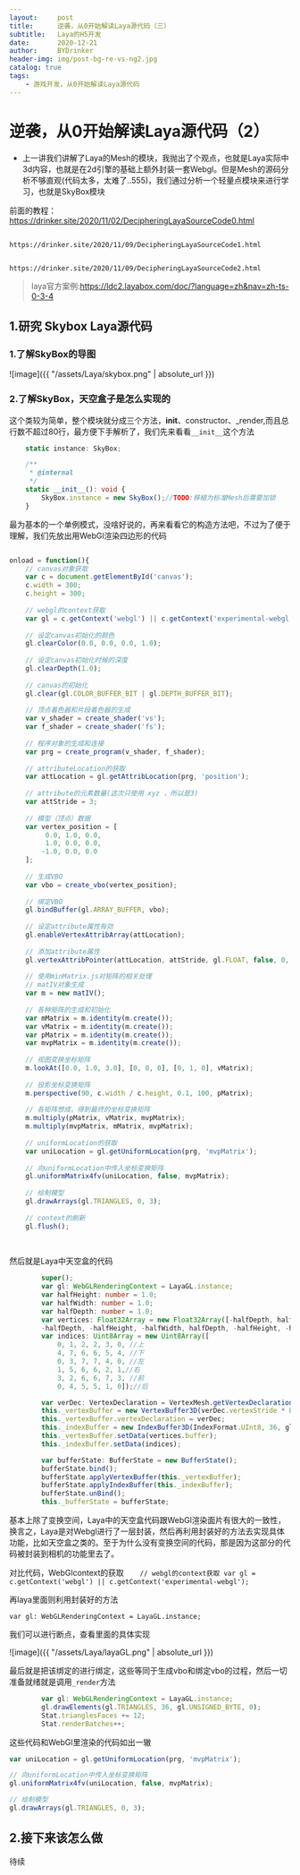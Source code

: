```yaml
---
layout:     post
title:      逆袭，从0开始解读Laya源代码（三）
subtitle:   Laya的H5开发
date:       2020-12-21
author:     BYDrinker
header-img: img/post-bg-re-vs-ng2.jpg
catalog: true
tags:
    - 游戏开发，从0开始解读Laya源代码
---
```



# 逆袭，从0开始解读Laya源代码（2）



* 上一讲我们讲解了Laya的Mesh的模块，我抛出了个观点，也就是Laya实际中3d内容，也就是在2d引擎的基础上额外封装一套Webgl。但是Mesh的源码分析不够直观(代码太多，太难了..555)，我们通过分析一个轻量点模块来进行学习，也就是SkyBox模块

前面的教程： https://drinker.site/2020/11/02/DecipheringLayaSourceCode0.html 

 			https://drinker.site/2020/11/09/DecipheringLayaSourceCode1.html 

 			https://drinker.site/2020/11/09/DecipheringLayaSourceCode2.html 


> laya官方案例:https://ldc2.layabox.com/doc/?language=zh&nav=zh-ts-0-3-4



## 1.研究 Skybox Laya源代码

### 1.了解SkyBox的导图

![image]({{ "/assets/Laya/skybox.png" | absolute_url }})

###  2.了解SkyBox，天空盒子是怎么实现的

这个类较为简单，整个模块就分成三个方法，__init__、constructor、_render,而且总行数不超过80行，最方便下手解析了，我们先来看看`__init__`这个方法

```typescript
	static instance: SkyBox;

	/**
	 * @internal
	 */
	static __init__(): void {
		SkyBox.instance = new SkyBox();//TODO:移植为标准Mesh后需要加锁
	}
```
最为基本的一个单例模式，没啥好说的，再来看看它的构造方法吧，不过为了便于理解，我们先放出用WebGl渲染四边形的代码


```javascript

onload = function(){
    // canvas对象获取
    var c = document.getElementById('canvas');
    c.width = 300;
    c.height = 300;
 
    // webgl的context获取
    var gl = c.getContext('webgl') || c.getContext('experimental-webgl');
    
    // 设定canvas初始化的颜色
    gl.clearColor(0.0, 0.0, 0.0, 1.0);
    
    // 设定canvas初始化时候的深度
    gl.clearDepth(1.0);
    
    // canvas的初始化
    gl.clear(gl.COLOR_BUFFER_BIT | gl.DEPTH_BUFFER_BIT);
    
    // 顶点着色器和片段着色器的生成
    var v_shader = create_shader('vs');
    var f_shader = create_shader('fs');
    
    // 程序对象的生成和连接
    var prg = create_program(v_shader, f_shader);
    
    // attributeLocation的获取
    var attLocation = gl.getAttribLocation(prg, 'position');
    
    // attribute的元素数量(这次只使用 xyz ，所以是3)
    var attStride = 3;
    
    // 模型（顶点）数据
    var vertex_position = [
         0.0, 1.0, 0.0,
         1.0, 0.0, 0.0,
        -1.0, 0.0, 0.0
    ];
    
    // 生成VBO
    var vbo = create_vbo(vertex_position);
    
    // 绑定VBO
    gl.bindBuffer(gl.ARRAY_BUFFER, vbo);
    
    // 设定attribute属性有効
    gl.enableVertexAttribArray(attLocation);
    
    // 添加attribute属性
    gl.vertexAttribPointer(attLocation, attStride, gl.FLOAT, false, 0, 0);
    
    // 使用minMatrix.js对矩阵的相关处理
    // matIV对象生成
    var m = new matIV();
    
    // 各种矩阵的生成和初始化
    var mMatrix = m.identity(m.create());
    var vMatrix = m.identity(m.create());
    var pMatrix = m.identity(m.create());
    var mvpMatrix = m.identity(m.create());
    
    // 视图变换坐标矩阵
    m.lookAt([0.0, 1.0, 3.0], [0, 0, 0], [0, 1, 0], vMatrix);
    
    // 投影坐标变换矩阵
    m.perspective(90, c.width / c.height, 0.1, 100, pMatrix);
    
    // 各矩阵想成，得到最终的坐标变换矩阵
    m.multiply(pMatrix, vMatrix, mvpMatrix);
    m.multiply(mvpMatrix, mMatrix, mvpMatrix);
    
    // uniformLocation的获取
    var uniLocation = gl.getUniformLocation(prg, 'mvpMatrix');
    
    // 向uniformLocation中传入坐标变换矩阵
    gl.uniformMatrix4fv(uniLocation, false, mvpMatrix);
    
    // 绘制模型
    gl.drawArrays(gl.TRIANGLES, 0, 3);
    
    // context的刷新
    gl.flush();
    
  
```
然后就是Laya中天空盒的代码

```typescript
		super();
		var gl: WebGLRenderingContext = LayaGL.instance;
		var halfHeight: number = 1.0;
		var halfWidth: number = 1.0;
		var halfDepth: number = 1.0;
		var vertices: Float32Array = new Float32Array([-halfDepth, halfHeight, -halfWidth, halfDepth, halfHeight, -halfWidth, halfDepth, halfHeight, halfWidth, -halfDepth, halfHeight, halfWidth,//上
		-halfDepth, -halfHeight, -halfWidth, halfDepth, -halfHeight, -halfWidth, halfDepth, -halfHeight, halfWidth, -halfDepth, -halfHeight, halfWidth]);//下
		var indices: Uint8Array = new Uint8Array([
			0, 1, 2, 2, 3, 0, //上
			4, 7, 6, 6, 5, 4, //下
			0, 3, 7, 7, 4, 0, //左
			1, 5, 6, 6, 2, 1,//右
			3, 2, 6, 6, 7, 3, //前
			0, 4, 5, 5, 1, 0]);//后

		var verDec: VertexDeclaration = VertexMesh.getVertexDeclaration("POSITION");
		this._vertexBuffer = new VertexBuffer3D(verDec.vertexStride * 8, gl.STATIC_DRAW, false);
		this._vertexBuffer.vertexDeclaration = verDec;
		this._indexBuffer = new IndexBuffer3D(IndexFormat.UInt8, 36, gl.STATIC_DRAW, false);
		this._vertexBuffer.setData(vertices.buffer);
		this._indexBuffer.setData(indices);

		var bufferState: BufferState = new BufferState();
		bufferState.bind();
		bufferState.applyVertexBuffer(this._vertexBuffer);
		bufferState.applyIndexBuffer(this._indexBuffer);
		bufferState.unBind();
		this._bufferState = bufferState;
```
基本上除了变换空间，Laya中的天空盒代码跟WebGl渲染面片有很大的一致性，换言之，Laya是对Webgl进行了一层封装，然后再利用封装好的方法去实现具体功能，比如天空盒之类的。至于为什么没有变换空间的代码，那是因为这部分的代码被封装到相机的功能里去了。

对比代码，WebGlcontext的获取`    // webgl的context获取
    var gl = c.getContext('webgl') || c.getContext('experimental-webgl');`

再laya里面则利用封装好的方法

`var gl: WebGLRenderingContext = LayaGL.instance;`

我们可以进行断点，查看里面的具体实现

![image]({{ "/assets/Laya/layaGL.png" | absolute_url }})

最后就是把该绑定的进行绑定，这些等同于生成vbo和绑定vbo的过程，然后一切准备就绪就是调用`_render`方法



```typescript
		var gl: WebGLRenderingContext = LayaGL.instance;
		gl.drawElements(gl.TRIANGLES, 36, gl.UNSIGNED_BYTE, 0);
		Stat.trianglesFaces += 12;
		Stat.renderBatches++;
```

这些代码和WebGl里渲染的代码如出一辙

```javascript
var uniLocation = gl.getUniformLocation(prg, 'mvpMatrix');

// 向uniformLocation中传入坐标变换矩阵
gl.uniformMatrix4fv(uniLocation, false, mvpMatrix);

// 绘制模型
gl.drawArrays(gl.TRIANGLES, 0, 3);
```


## 2.接下来该怎么做

待续
